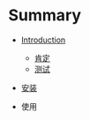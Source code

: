 # Summary

* [Introduction](README.md)
  * [肯定](安装/README.md)
  * [测试](安装/README.md)

* [安装](an-zhuang.md)
* 使用

